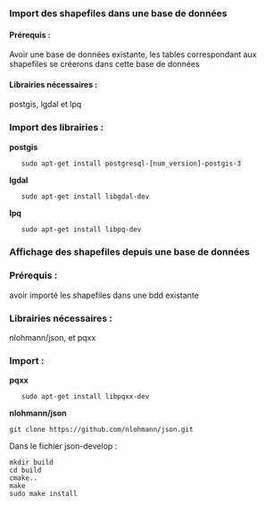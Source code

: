 ### Import des shapefiles dans une base de données
#### Prérequis : 
Avoir une base de données existante, les tables correspondant aux shapefiles se créerons dans cette base de données  
#### Librairies nécessaires : 
postgis, lgdal et lpq  
### Import des librairies :  
**postgis**
```
   sudo apt-get install postgresql-[num_version]-postgis-3
```
**lgdal**
```
   sudo apt-get install libgdal-dev
```
**lpq**
```
   sudo apt-get install libpq-dev
```
### Affichage des shapefiles depuis une base de données
### Prérequis : 
avoir importé les shapefiles dans une bdd existante
### Librairies nécessaires : 
nlohmann/json, et pqxx  
### Import : 
**pqxx** 
```
   sudo apt-get install libpqxx-dev
```
**nlohmann/json**
```
git clone https://github.com/nlohmann/json.git
```
Dans le fichier json-develop : 
```
mkdir build
cd build
cmake..
make
sudo make install
```
